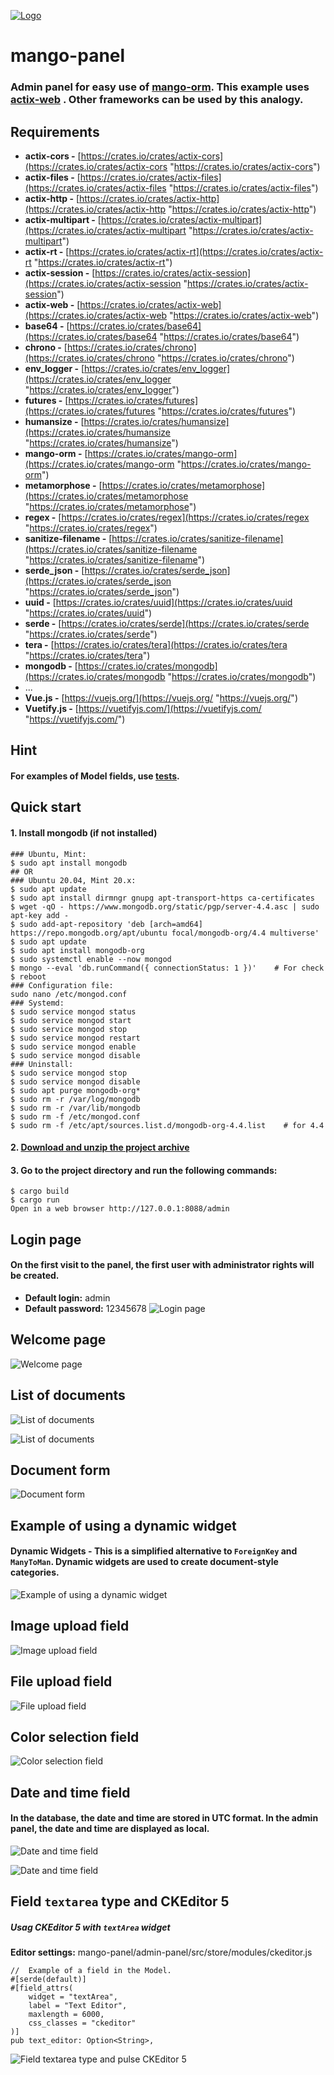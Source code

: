 [![Logo](https://github.com/kebasyaty/mango-panel/raw/main/images/logo.svg "Logo")](https://github.com/kebasyaty/mango-panel "Logo")

# mango-panel

### Admin panel for easy use of [mango-orm](https://github.com/kebasyaty/mango-orm "mango-orm").  This example uses [actix-web](https://github.com/actix/actix-web "actix-web") . Other frameworks can be used by this analogy.

## Requirements
- **actix-cors -** [https://crates.io/crates/actix-cors](https://crates.io/crates/actix-cors "https://crates.io/crates/actix-cors")
- **actix-files -** [https://crates.io/crates/actix-files](https://crates.io/crates/actix-files "https://crates.io/crates/actix-files")
- **actix-http -** [https://crates.io/crates/actix-http](https://crates.io/crates/actix-http "https://crates.io/crates/actix-http")
- **actix-multipart -** [https://crates.io/crates/actix-multipart](https://crates.io/crates/actix-multipart "https://crates.io/crates/actix-multipart")
- **actix-rt -** [https://crates.io/crates/actix-rt](https://crates.io/crates/actix-rt "https://crates.io/crates/actix-rt")
- **actix-session -** [https://crates.io/crates/actix-session](https://crates.io/crates/actix-session "https://crates.io/crates/actix-session")
- **actix-web -** [https://crates.io/crates/actix-web](https://crates.io/crates/actix-web "https://crates.io/crates/actix-web")
- **base64 -** [https://crates.io/crates/base64](https://crates.io/crates/base64 "https://crates.io/crates/base64")
- **chrono -** [https://crates.io/crates/chrono](https://crates.io/crates/chrono "https://crates.io/crates/chrono")
- **env_logger -** [https://crates.io/crates/env_logger](https://crates.io/crates/env_logger "https://crates.io/crates/env_logger")
- **futures -** [https://crates.io/crates/futures](https://crates.io/crates/futures "https://crates.io/crates/futures")
- **humansize -** [https://crates.io/crates/humansize](https://crates.io/crates/humansize "https://crates.io/crates/humansize")
- **mango-orm -** [https://crates.io/crates/mango-orm](https://crates.io/crates/mango-orm "https://crates.io/crates/mango-orm")
- **metamorphose -** [https://crates.io/crates/metamorphose](https://crates.io/crates/metamorphose "https://crates.io/crates/metamorphose")
- **regex -** [https://crates.io/crates/regex](https://crates.io/crates/regex "https://crates.io/crates/regex")
- **sanitize-filename -** [https://crates.io/crates/sanitize-filename](https://crates.io/crates/sanitize-filename "https://crates.io/crates/sanitize-filename")
- **serde_json -** [https://crates.io/crates/serde_json](https://crates.io/crates/serde_json "https://crates.io/crates/serde_json")
- **uuid -** [https://crates.io/crates/uuid](https://crates.io/crates/uuid "https://crates.io/crates/uuid")
- **serde -** [https://crates.io/crates/serde](https://crates.io/crates/serde "https://crates.io/crates/serde")
- **tera -** [https://crates.io/crates/tera](https://crates.io/crates/tera "https://crates.io/crates/tera")
- **mongodb -** [https://crates.io/crates/mongodb](https://crates.io/crates/mongodb "https://crates.io/crates/mongodb")
- ...
- **Vue.js -** [https://vuejs.org/](https://vuejs.org/ "https://vuejs.org/")
- **Vuetify.js -** [https://vuetifyjs.com/](https://vuetifyjs.com/ "https://vuetifyjs.com/")

## Hint
#### For examples of Model fields, use [tests](https://github.com/kebasyaty/mango-orm/tree/master/test-drive/tests "tests").

## Quick start
#### 1.  Install mongodb (if not installed)
    ### Ubuntu, Mint:
    $ sudo apt install mongodb
    ## OR
    ### Ubuntu 20.04, Mint 20.x:
    $ sudo apt update
    $ sudo apt install dirmngr gnupg apt-transport-https ca-certificates
    $ wget -qO - https://www.mongodb.org/static/pgp/server-4.4.asc | sudo apt-key add -
    $ sudo add-apt-repository 'deb [arch=amd64] https://repo.mongodb.org/apt/ubuntu focal/mongodb-org/4.4 multiverse'
    $ sudo apt update
    $ sudo apt install mongodb-org
    $ sudo systemctl enable --now mongod
    $ mongo --eval 'db.runCommand({ connectionStatus: 1 })'    # For check
    $ reboot
    ### Configuration file:
    sudo nano /etc/mongod.conf
    ### Systemd:
    $ sudo service mongod status
    $ sudo service mongod start
    $ sudo service mongod stop
    $ sudo service mongod restart
    $ sudo service mongod enable
    $ sudo service mongod disable
    ### Uninstall:
    $ sudo service mongod stop
    $ sudo service mongod disable
    $ sudo apt purge mongodb-org*
    $ sudo rm -r /var/log/mongodb
    $ sudo rm -r /var/lib/mongodb
    $ sudo rm -f /etc/mongod.conf
    $ sudo rm -f /etc/apt/sources.list.d/mongodb-org-4.4.list    # for 4.4

#### 2. [Download and unzip the project archive](https://github.com/kebasyaty/mango-panel/archive/refs/heads/main.zip "Download and unzip the project archive")
#### 3. Go to the project directory and run the following commands:
    $ cargo build
    $ cargo run
    Open in a web browser http://127.0.0.1:8088/admin

##  Login page
#### On the first visit to the panel, the first user with administrator rights will be created.
- **Default login:** admin
- **Default password:** 12345678
![Login page](https://github.com/kebasyaty/mango-panel/raw/main/images/1.png "Login page")

## Welcome page
![Welcome page](https://github.com/kebasyaty/mango-panel/raw/main/images/2.png "Welcome page")

## List of documents
![List of documents](https://github.com/kebasyaty/mango-panel/raw/main/images/3.png "List of documents")

![List of documents](https://github.com/kebasyaty/mango-panel/raw/main/images/5.png "List of documents")

## Document form
![ Document form](https://github.com/kebasyaty/mango-panel/raw/main/images/4.png " Document form")

## Example of using a dynamic widget
#### Dynamic Widgets - This is a simplified alternative to `ForeignKey` and ` ManyToMan`. Dynamic widgets are used to create document-style categories.
![Example of using a dynamic widget](https://github.com/kebasyaty/mango-panel/raw/main/images/6.png "Example of using a dynamic widget")

## Image upload field
![Image upload field](https://github.com/kebasyaty/mango-panel/raw/main/images/7.png "Image upload field")

## File upload field
![File upload field](https://github.com/kebasyaty/mango-panel/raw/main/images/12.png "File upload field")

## Color selection field
![Color selection field](https://github.com/kebasyaty/mango-panel/raw/main/images/8.png "Color selection field")

## Date and time field
#### In the database, the date and time are stored in UTC format. In the admin panel, the date and time are displayed as local.
![Date and time field](https://github.com/kebasyaty/mango-panel/raw/main/images/9.png "Date and time field")

![Date and time field](https://github.com/kebasyaty/mango-panel/raw/main/images/10.png "Date and time field")

## Field `textarea` type and CKEditor 5
##### Usag CKEditor 5 with `textArea` widget
**Editor settings:** mango-panel/admin-panel/src/store/modules/ckeditor.js

    //  Example of a field in the Model.
    #[serde(default)]
    #[field_attrs(
        widget = "textArea",
        label = "Text Editor",
        maxlength = 6000,
        css_classes = "ckeditor"
    )]
    pub text_editor: Option<String>,

![Field `textarea` type and pulse CKEditor 5](https://github.com/kebasyaty/mango-panel/raw/main/images/11.png "Field `textarea` type and pulse CKEditor 5")
